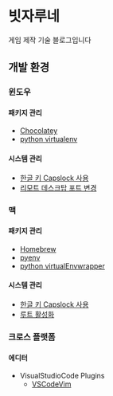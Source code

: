 # 빗자루네 

게임 제작 기술 블로그입니다

## 개발 환경

### 윈도우

#### 패키지 관리

* [Chocolatey](./windows_choco.md)
* [python virtualenv](./windows_python_virtualenv.md)

#### 시스템 관리

* [한글 키 Capslock 사용](./windows_hangul_key_capslock.md)
* [리모트 데스크탑 포트 변경](./windows_remote_desktop_port.md)

### 맥

#### 패키지 관리

* [Homebrew](./mac_homebrew.md)
* [pyenv](./mac_python_pyenv.md)
* [python virtualEnvwrapper](./mac_python_virtualenvwrapper.md)

#### 시스템 관리

* [한글 키 Capslock 사용](./mac_hangul_key_capslock.md)
* [루트 활성화](./mac_root_enable.md)

### 크로스 플랫폼

#### 에디터

* VisualStudioCode Plugins
    * [VSCodeVim](./vscode_plugin_vim.md)
